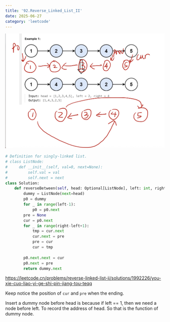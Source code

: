 ```yaml
---
title: '92.Reverse_Linked_List_II'
date: 2025-06-27
category: 'leetcode'
---
```




![leetcode](assets/leetcode_92.png)

```python
# Definition for singly-linked list.
# class ListNode:
#     def __init__(self, val=0, next=None):
#         self.val = val
#         self.next = next
class Solution:
    def reverseBetween(self, head: Optional[ListNode], left: int, right: int) -> Optional[ListNode]:
        dummy = ListNode(next=head)
        p0 = dummy
        for _ in range(left-1):
            p0 = p0.next
        pre = None
        cur = p0.next
        for _ in range(right-left+1):
            tmp = cur.next
            cur.next = pre
            pre = cur
            cur = tmp
        
        p0.next.next = cur
        p0.next = pre
        return dummy.next


```

https://leetcode.cn/problems/reverse-linked-list-ii/solutions/1992226/you-xie-cuo-liao-yi-ge-shi-pin-jiang-tou-teqq

Keep notice the position of `cur` and `pre` when the ending.



Insert a dummy node before head is because if left == 1, then we need a node before left. To record the address of head. So that is the function of dummy node.